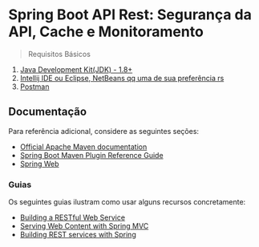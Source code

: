 # Spring Boot API Rest: Segurança da API, Cache e Monitoramento

> Requisitos Básicos

1. [Java Development Kit(JDK) - 1.8+](https://www.oracle.com/java/technologies/javase-downloads.html)
2. [Intellij IDE ou Eclipse, NetBeans qq uma de sua preferência rs](https://www.jetbrains.com/idea/download/)
3. [Postman](https://www.postman.com/) 


## Documentação

Para referência adicional, considere as seguintes seções:

* [Official Apache Maven documentation](https://maven.apache.org/guides/index.html)
* [Spring Boot Maven Plugin Reference Guide](https://docs.spring.io/spring-boot/docs/2.2.6.RELEASE/maven-plugin/)
* [Spring Web](https://docs.spring.io/spring-boot/docs/2.2.6.RELEASE/reference/htmlsingle/#boot-features-developing-web-applications)

### Guias
Os seguintes guias ilustram como usar alguns recursos concretamente:

* [Building a RESTful Web Service](https://spring.io/guides/gs/rest-service/)
* [Serving Web Content with Spring MVC](https://spring.io/guides/gs/serving-web-content/)
* [Building REST services with Spring](https://spring.io/guides/tutorials/bookmarks/)

